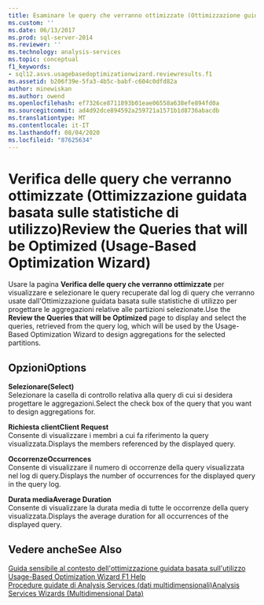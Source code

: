 ```yaml
---
title: Esaminare le query che verranno ottimizzate (Ottimizzazione guidata basata sull'utilizzo) | Microsoft Docs
ms.custom: ''
ms.date: 06/13/2017
ms.prod: sql-server-2014
ms.reviewer: ''
ms.technology: analysis-services
ms.topic: conceptual
f1_keywords:
- sql12.asvs.usagebasedoptimizationwizard.reviewresults.f1
ms.assetid: b206f39e-5fa3-4b5c-babf-c604c0dfd82a
author: minewiskan
ms.author: owend
ms.openlocfilehash: ef7326ce8711893b01eae06558a638efe894fd0a
ms.sourcegitcommit: ad4d92dce894592a259721a1571b1d8736abacdb
ms.translationtype: MT
ms.contentlocale: it-IT
ms.lasthandoff: 08/04/2020
ms.locfileid: "87625634"
---
```

# <a name="review-the-queries-that-will-be-optimized-usage-based-optimization-wizard"></a><span data-ttu-id="20ad3-102">Verifica delle query che verranno ottimizzate (Ottimizzazione guidata basata sulle statistiche di utilizzo)</span><span class="sxs-lookup"><span data-stu-id="20ad3-102">Review the Queries that will be Optimized (Usage-Based Optimization Wizard)</span></span>
  <span data-ttu-id="20ad3-103">Usare la pagina **Verifica delle query che verranno ottimizzate** per visualizzare e selezionare le query recuperate dal log di query che verranno usate dall'Ottimizzazione guidata basata sulle statistiche di utilizzo per progettare le aggregazioni relative alle partizioni selezionate.</span><span class="sxs-lookup"><span data-stu-id="20ad3-103">Use the **Review the Queries that will be Optimized** page to display and select the queries, retrieved from the query log, which will be used by the Usage-Based Optimization Wizard to design aggregations for the selected partitions.</span></span>  
  
## <a name="options"></a><span data-ttu-id="20ad3-104">Opzioni</span><span class="sxs-lookup"><span data-stu-id="20ad3-104">Options</span></span>  
 <span data-ttu-id="20ad3-105">**Selezionare**</span><span class="sxs-lookup"><span data-stu-id="20ad3-105">**(Select)**</span></span>  
 <span data-ttu-id="20ad3-106">Selezionare la casella di controllo relativa alla query di cui si desidera progettare le aggregazioni.</span><span class="sxs-lookup"><span data-stu-id="20ad3-106">Select the check box of the query that you want to design aggregations for.</span></span>  
  
 <span data-ttu-id="20ad3-107">**Richiesta client**</span><span class="sxs-lookup"><span data-stu-id="20ad3-107">**Client Request**</span></span>  
 <span data-ttu-id="20ad3-108">Consente di visualizzare i membri a cui fa riferimento la query visualizzata.</span><span class="sxs-lookup"><span data-stu-id="20ad3-108">Displays the members referenced by the displayed query.</span></span>  
  
 <span data-ttu-id="20ad3-109">**Occorrenze**</span><span class="sxs-lookup"><span data-stu-id="20ad3-109">**Occurrences**</span></span>  
 <span data-ttu-id="20ad3-110">Consente di visualizzare il numero di occorrenze della query visualizzata nel log di query.</span><span class="sxs-lookup"><span data-stu-id="20ad3-110">Displays the number of occurrences for the displayed query in the query log.</span></span>  
  
 <span data-ttu-id="20ad3-111">**Durata media**</span><span class="sxs-lookup"><span data-stu-id="20ad3-111">**Average Duration**</span></span>  
 <span data-ttu-id="20ad3-112">Consente di visualizzare la durata media di tutte le occorrenze della query visualizzata.</span><span class="sxs-lookup"><span data-stu-id="20ad3-112">Displays the average duration for all occurrences of the displayed query.</span></span>  
  
## <a name="see-also"></a><span data-ttu-id="20ad3-113">Vedere anche</span><span class="sxs-lookup"><span data-stu-id="20ad3-113">See Also</span></span>  
 <span data-ttu-id="20ad3-114">[Guida sensibile al contesto dell'ottimizzazione guidata basata sull'utilizzo](usage-based-optimization-wizard-f1-help.md) </span><span class="sxs-lookup"><span data-stu-id="20ad3-114">[Usage-Based Optimization Wizard F1 Help](usage-based-optimization-wizard-f1-help.md) </span></span>  
 [<span data-ttu-id="20ad3-115">Procedure guidate di Analysis Services &#40;dati multidimensionali&#41;</span><span class="sxs-lookup"><span data-stu-id="20ad3-115">Analysis Services Wizards &#40;Multidimensional Data&#41;</span></span>](analysis-services-wizards-multidimensional-data.md)  
  
  
